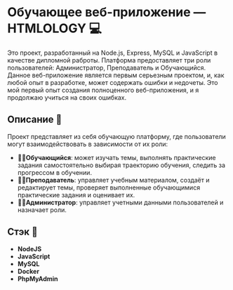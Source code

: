 # Обучающее веб-приложение — HTMLOLOGY 💻

Это проект, разработанный на Node.js, Express, MySQL и JavaScript в качестве дипломной раброты. Платформа предоставляет три роли пользователей: Администратор, Преподаватель и Обучающийся. Данное веб-приложение является первым серьезным проектом, и, как любой опыт в разработке, может содержать ошибки и недочеты. Это мой первый опыт создания полноценного веб-приложения, и я продолжаю учиться на своих ошибках.

## Описание 📄

Проект представляет из себя обучающую платформу, где пользователи могут взаимодействовать в зависимости от их роли:

- 👨‍💻**Обучающийся**: может изучать темы, выполнять практические задания самостоятельно выбирая траекторию обучения, следить за прогрессом в обучении.
- 👨‍💻**Преподаватель**: управляет учебным материалом, создаёт и редактирует темы, проверяет выполненные обучающимися практические задания и оценивает их.
- 👨‍💻**Администратор**: управляет учетными данными пользователей и назначает роли.

## Стэк 🔧

- **NodeJS**
- **JavaScript**
- **MySQL**
- **Docker**
- **PhpMyAdmin**
